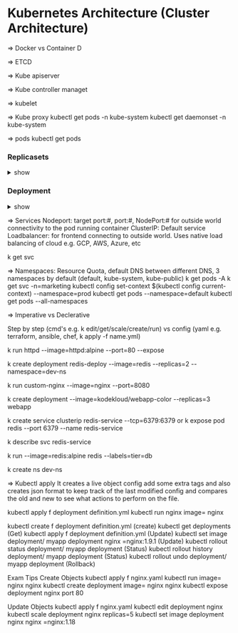 # Kubernetes Architecture (Cluster Architecture)

=> Docker vs Container D

=> ETCD

=> Kube apiserver

=> Kube controller managet

=> kubelet

=> Kube proxy 
kubectl get pods -n kube-system
kubectl get daemonset -n kube-system

=> pods
kubectl get pods



###  Replicasets 
<details><summary>show</summary>
<p>

```bash
kubectl get replicaset
kubectl create f replicaset definition.yml
kubectl get replicaset
kubectl delete replicaset myapp replicaset *Also deletes all underlying PODs
kubectl replace f replicaset definition.yml
kubectl scale replicas=6 f replicaset definition.yml
```

</p>
</details>

### Deployment

<details><summary>show</summary>
<p>

```bash
kubectl create f deployment definition.yml
kubectl get deployments

kubectl get all

```




Useful link bookmark for exam as well
https://kubernetes.io/docs/reference/kubectl/conventions/

Basically use -o yaml to create yaml template instead of writing 
and use --dry-run=client to test if your cmd is going to run fine without running it 
e.g.

```bash
kubectl create deployment --image=nginx nginx --replicas=4 --dry-run=client -o yaml > nginx-deployment.yaml
```

</p>
</details>

=> Services
Nodeport: target port:#, port:#, NodePort:# for outside world connectivity to the pod running container
ClusterIP: Default service
Loadbalancer: for frontend connecting to outside world. Uses native load balancing of cloud e.g. GCP, AWS, Azure, etc

k get svc

=> Namespaces:
Resource Quota, default DNS between different DNS, 3 namespaces by default (default, kube-system, kube-public)
k get pods -A
k get svc -n=marketing
kubectl config set-context $(kubectl config current-context) --namespace=prod
kubectl get pods --namespace=default
kubectl get pods --all-namespaces

=> Imperative vs Declerative 

Step by step (cmd's e.g. k edit/get/scale/create/run) vs config (yaml e.g. terraform, ansible, chef, k apply -f name.yml)

k run httpd --image=httpd:alpine --port=80 --expose

k create deployment redis-deploy --image=redis --replicas=2 --namespace=dev-ns

k run custom-nginx --image=nginx --port=8080

k create deployment --image=kodekloud/webapp-color --replicas=3 webapp

k create service clusterip redis-service --tcp=6379:6379 or k expose pod redis --port 6379 --name redis-service

k describe svc redis-service

k run --image=redis:alpine redis --labels=tier=db

k create ns dev-ns

=> Kubectl apply
It creates a live object config add some extra tags and also creates json format to keep track of the last modified config and compares the old and new to see what actions to perform on the file.


kubectl apply f deployment definition.yml
kubectl run nginx image= nginx


kubectl create f deployment definition.yml                                  (create)
kubectl get deployments                                                     (Get)
kubectl apply f deployment definition.yml                                   (Update)
kubectl set image deployment/ myapp deployment nginx =nginx:1.9.1           (Update)
kubectl rollout status deployment/ myapp deployment                         (Status)
kubectl rollout history deployment/ myapp deployment                        (Status)
kubectl rollout undo deployment/ myapp deployment                           (Rollback)


Exam Tips
Create Objects
kubectl apply f nginx.yaml
kubectl run image= nginx nginx
kubectl create deployment image= nginx nginx
kubectl expose deployment nginx port 80

Update Objects
kubectl apply f nginx.yaml
kubectl edit deployment nginx
kubectl scale deployment nginx replicas=5
kubectl set image deployment nginx nginx =nginx:1.18
